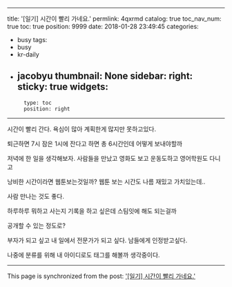 
---
title: '[일기] 시간이 빨리 가네요.'
permlink: 4qxrmd
catalog: true
toc_nav_num: true
toc: true
position: 9999
date: 2018-01-28 23:49:45
categories:
- busy
tags:
- busy
- kr-daily
- jacobyu
thumbnail: None
sidebar:
    right:
        sticky: true
widgets:
    -
        type: toc
        position: right
---


시간이 빨리 간다.
욕심이 많아 계획한게 많지만
못하고있다.

퇴근하면 7시
잠은 1시에 잔다고 하면
총 6시간인데 어떻게 보내야할까

저녁에 한 일을 생각해보자.
사람들을 만났고
영화도 보고
운동도하고
영어학원도 다니고

낭비한 시간이라면 웹툰보는것일까?
웹툰 보는 시간도 나름 재밌고 가치있는데..

사람 만나는 것도 좋다.

하루하루 뭐하고 사는지 기록을 하고 싶은데
스팀잇에 해도 되는걸까

공개할 수 있는 정도로?

부자가 되고 싶고
내 일에서 전문가가 되고 싶다.
남들에게 인정받고싶다.

나중에 분류를 위해 내 아이디로도 태그를 해볼까 생각중이다.

- - -

This page is synchronized from the post: ['[일기] 시간이 빨리 가네요.'](https://steemit.com/@jacobyu/4qxrmd)
